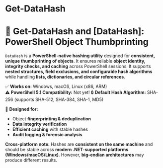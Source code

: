 # Get-DataHash

# **📌 Get-DataHash and [DataHash]: PowerShell Object Thumbprinting**  

`DataHash` is a **PowerShell-native hashing utility** designed for **consistent, unique thumbprinting of objects**. It ensures reliable **object identity, integrity checks, and caching** across PowerShell sessions. It supports **nested structures, field exclusions, and configurable hash algorithms** while handling **lists, dictionaries, and circular references**.  

✅ **Works on:** Windows, macOS, Linux (x86, ARM)  
⚠ **PowerShell 5.1 Compatibility:** Not yet! 
🔒 **Default Hash Algorithm:** SHA-256 (supports SHA-512, SHA-384, SHA-1, MD5)  

🚀 **Designed for:**  
- Object **fingerprinting & deduplication**  
- **Data integrity verification**  
- **Efficient caching** with stable hashes  
- **Audit logging & forensic analysis**  

**Cross-platform note:** Hashes are **consistent on the same machine** and should be stable across **modern .NET-supported platforms (Windows/macOS/Linux)**. However, **big-endian architectures** may produce different results.